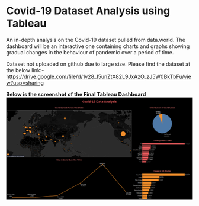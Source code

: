 # Covid-19 Dataset Analysis using Tableau
 An in-depth analysis on the Covid-19 dataset pulled from data.world. The dashboard will be an interactive one containing charts and graphs showing gradual changes in the behaviour of pandemic over a period of time.
 
Dataset not uploaded on github due to large size.
Please find the dataset at the below link:-
https://drive.google.com/file/d/1v28_I5unZtX82L9JxAzO_zJ5W0BkTbFu/view?usp=sharing


**Below is the screenshot of the Final Tableau Dashboard**
![Test Image](https://github.com/desaikun1996/Covid-19-Dataset-Analysis-using-Tableau/blob/main/FinalDashboard.png)
